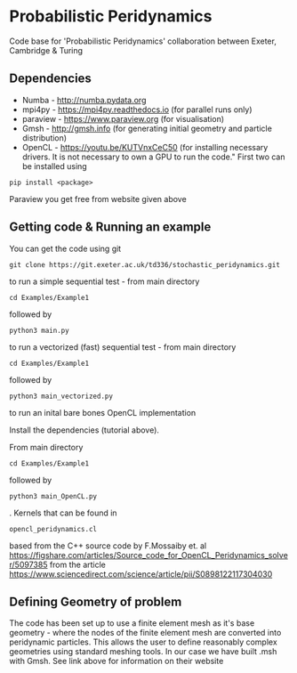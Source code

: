 # Probabilistic Peridynamics

Code base for 'Probabilistic Peridynamics' collaboration between Exeter, Cambridge &amp; Turing

## Dependencies

*  Numba - http://numba.pydata.org
*  mpi4py - https://mpi4py.readthedocs.io (for parallel runs only)
*  paraview - https://www.paraview.org (for visualisation)
*  Gmsh - http://gmsh.info (for generating initial geometry and particle distribution)
*  OpenCL - https://youtu.be/KUTVnxCeC50 (for installing necessary drivers. It is not necessary to own a GPU to run the code."
First two can be installed using 

`pip install <package>`

Paraview you get free from website given above

## Getting code & Running an example

You can get the code using git

`git clone https://git.exeter.ac.uk/td336/stochastic_peridynamics.git`

to run a simple sequential test - from main directory

`
cd Examples/Example1
`

followed by

`
python3 main.py
`

to run a vectorized (fast) sequential test - from main directory

`
cd Examples/Example1
`

followed by

`
python3 main_vectorized.py
`

to run an inital bare bones OpenCL implementation

Install the dependencies (tutorial above).

From main directory

`
cd Examples/Example1
`

followed by

`
python3 main_OpenCL.py
`

. Kernels that can be found in 

`
opencl_peridynamics.cl
`

based from the C++ source code by F.Mossaiby et. al
https://figshare.com/articles/Source_code_for_OpenCL_Peridynamics_solver/5097385
from the article
https://www.sciencedirect.com/science/article/pii/S0898122117304030

## Defining Geometry of problem

The code has been set up to use a finite element mesh as it's base geometry - where the nodes of the finite element mesh are converted into peridynamic particles. This allows the user to define reasonably complex geometries using standard meshing tools. In our case we have built .msh with Gmsh. See link above for information on their website
